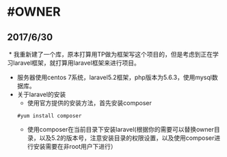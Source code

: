 #OWNER
===
## 2017/6/30<br>
  * 我重新建了一个库，原本打算用TP做为框架写这个项目的，但是考虑到正在学习laravel框架，就打算用laravel框架来进行项目。
  * 服务器使用centos 7系统，laravel5.2框架，php版本为5.6.3，使用mysql数据库。
  * 关于laravel的安装
    * 使用官方提供的安装方法，首先安装composer
    ```
    #yum install composer
    ```
    * 使用composer在当前目录下安装laravel(根据你的需要可以替换owner目录，以及5.2的版本号，注意安装目录的权限设置，以及使用composer进行安装需要在非root用户下进行）

    
